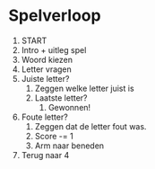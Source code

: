 # Spelverloop

1. START
2. Intro + uitleg spel
3. Woord kiezen
4. Letter vragen
5. Juiste letter?
	1. Zeggen welke letter juist is
	2. Laatste letter?
		1. Gewonnen!
6. Foute letter?
	1. Zeggen dat de letter fout was.
	2. Score -= 1
	3. Arm naar beneden
7. Terug naar 4
